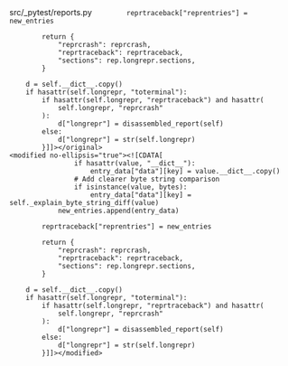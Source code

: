 <change>
    <file change-number-for-this-file="1">src/_pytest/reports.py</file>
    <original line-count="20" no-ellipsis="true"><![CDATA[
                    if hasattr(value, "__dict__"):
                        entry_data["data"][key] = value.__dict__.copy()
                    # Add clearer byte string comparison
                    if isinstance(value, bytes):
                        entry_data["data"][key] = self._explain_byte_string_diff(value)
                    new_entries.append(entry_data)
                new_entries.append(entry_data)

            reprtraceback["reprentries"] = new_entries

            return {
                "reprcrash": reprcrash,
                "reprtraceback": reprtraceback,
                "sections": rep.longrepr.sections,
            }

        d = self.__dict__.copy()
        if hasattr(self.longrepr, "toterminal"):
            if hasattr(self.longrepr, "reprtraceback") and hasattr(
                self.longrepr, "reprcrash"
            ):
                d["longrepr"] = disassembled_report(self)
            else:
                d["longrepr"] = str(self.longrepr)
            }]]></original>
    <modified no-ellipsis="true"><![CDATA[
                    if hasattr(value, "__dict__"):
                        entry_data["data"][key] = value.__dict__.copy()
                    # Add clearer byte string comparison
                    if isinstance(value, bytes):
                        entry_data["data"][key] = self._explain_byte_string_diff(value)
                new_entries.append(entry_data)

            reprtraceback["reprentries"] = new_entries

            return {
                "reprcrash": reprcrash,
                "reprtraceback": reprtraceback,
                "sections": rep.longrepr.sections,
            }

        d = self.__dict__.copy()
        if hasattr(self.longrepr, "toterminal"):
            if hasattr(self.longrepr, "reprtraceback") and hasattr(
                self.longrepr, "reprcrash"
            ):
                d["longrepr"] = disassembled_report(self)
            else:
                d["longrepr"] = str(self.longrepr)
            }]]></modified>
</change>